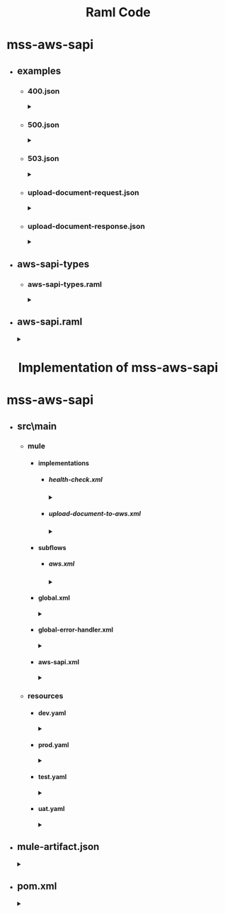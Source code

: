 # <p align="center">Raml Code</p>
# mss-aws-sapi 
- ## examples
  - ### 400.json
     <details>
      <summary></summary>
      
      ```json
      {
        "code": 400,
        "message": "Bad request",
        "description": "required key caseType not found",
        "dateTime": "2021-05-29T05:58:02Z",
        "transactionId": "44b32520-61ee-47b4-907d-fa15869f3c4d"
      }

  - ### 500.json
    <details>
    <summary></summary>
    
    ```json
    {
      "code": 500,
      "message": "Internal Server Error",
      "description": "The (upstream) service is temporarily not available",
      "dateTime": "2021-05-31T06:18:02Z",
      "transactionId": "48n32920-69ne-47b4-907d-fa15869f3c4d"
    }

  - ### 503.json
    <details>
    <summary></summary>
    
    ```json
    {
      "code": 503,
      "message": "Service unavailable",
      "description": "The (upstream) service is temporarily not available",
      "dateTime": "2021-05-31T06:18:02Z",
      "transactionId": "48n32920-69ne-47b4-907d-fa15869f3c4d"
    }

  - ### upload-document-request.json
    <details>
    <summary></summary>
    
    ```json
    {
      "bucketName": "uho-covid-docs",
      "folderPath": "identity",
      "fileName": "35653.png",
      "document": "iVBORw0KGgoAAAANSUhEUgAAAOIAAACRCAYAAADepmS4AAAAAXNSR0IArs4c6QAAAARnQU1BAACxjw"
    }

  - ### upload-document-response.json
    <details>
    <summary></summary>
    
    ```json
    {
      "code": 200,
      "message": "Success",
      "description": "Document uploaded successfully",
      "dateTime": "2021-07-29T05:58:02Z",
      "transactionId": "44b32520-61ee-47b4-907d-fa15869f3c4d"
    }

- ## aws-sapi-types
  - ### aws-sapi-types.raml
    <details>
    <summary></summary>
    
    ```raml
    #%RAML 1.0 Library
    usage: Tyoes for aws-sapi
    types:
      upload-document-request-type:
        type: object
        description: This type used to upload document request
        properties:
          bucketName: 
            type: string
            required: true
            example: "uho-covid-docs"
          folderPath: 
            type: string
            required: true
            example: "identity"
          fileName: 
            type: string
            required: true
            example: "35653.png"
          document: 
            type: string
            required: true
            example: "iVBORw0KGgoAAAANSUhEUgAAAOIAAACRCAYAAADepmS4AAAAAXNSR0IArs4c6QAAAARnQU1BAACxjw"
      upload-document-response-type:
        description: This type used to respond back the status of upload document request
        type: object
        properties:
          code:
            type: integer
            description: status code
            required: true 
          message:
            description: A human readable message that describes the status
            type: string
            required: true
          description:
            description: A human readable, comprehensive explanation of the status
            type: string
            required: false
          dateTime:
            description: The date-time stamp of the response
            type: datetime
            required: true
          transactionId:
            description: Internal identifier of the transaction
            type: string
            required: true

- ## aws-sapi.raml
  <details>
  <summary></summary>

  ```raml
  #%RAML 1.0
  title: aws-sapi
  version: v1
  baseUri: http://{environment}/covid/{version}/
  baseUriParameters:
    environment:
      description: DEV, TEST, UAT, PROD
      enum: ["uho-dev-aws-sapi.us-e2.cloudhub.io","uho-test-aws-sapi.us-e2.cloudhub.io", "uho-uat-aws-sapi.us-e2.cloudhub.io", "uho-prod-aws-sapi.us-e2.cloudhub.io"]
  traits:
    client-id-header: !include exchange_modules/d896f4a8-62ed-4bab-9db4-5db7ac45ebd4/client-id-required/1.0.0/client-id-required.raml
    transaction-header: !include exchange_modules/d896f4a8-62ed-4bab-9db4-5db7ac45ebd4/transaction-header/1.0.0/transaction-header.raml
    correlation-id-header: !include exchange_modules/d896f4a8-62ed-4bab-9db4-5db7ac45ebd4/correlation-id-header/1.0.0/correlation-id-header.raml
  uses:
    resource-types: exchange_modules/d896f4a8-62ed-4bab-9db4-5db7ac45ebd4/resource-types/1.0.0/resource-types.raml
    common-data-types: exchange_modules/d896f4a8-62ed-4bab-9db4-5db7ac45ebd4/common-data-types/1.0.0/common-data-types.raml
    aws-sapi-types: aws-sapi-types/aws-sapi-types.raml
  /document:
    post:
      description: To register covid case
      is: [client-id-header,correlation-id-header,transaction-header]
      body:
        application/json:
          type: aws-sapi-types.upload-document-request-type
          example: !include examples/upload-document-request.json
      responses:
        200:
          body:
            application/json:
              type: aws-sapi-types.upload-document-response-type
              example: !include examples/upload-document-response.json
        400:
          body:
            application/json:
              type: common-data-types.errorType
              example: !include examples/400.json
        503:
          body:
            application/json:
              type: common-data-types.errorType
              example: !include examples/503.json
        500:
          body:
            application/json:
              type: common-data-types.errorType
              example: !include examples/500.json
  /health-check:
    get:
    type:
      resource-types.all: 
        getResponseType: string


# <p align="center">Implementation of mss-aws-sapi</p>  
# mss-aws-sapi
- ## src\main
  - ### mule
    - #### implementations
      - ##### health-check.xml
        <details>
        <summary></summary>
        
        ```xml
        <mule xmlns:custom-logger="http://www.mulesoft.org/schema/mule/custom-logger" xmlns:ee="http://www.mulesoft.org/schema/mule/ee/core" xmlns="http://www.mulesoft.org/schema/mule/core" xmlns:doc="http://www.mulesoft.org/schema/mule/documentation" xmlns:xsi="http://www.w3.org/2001/XMLSchema-instance" xsi:schemaLocation="http://www.mulesoft.org/schema/mule/core http://www.mulesoft.org/schema/mule/core/current/mule.xsd http://www.mulesoft.org/schema/mule/ee/core http://www.mulesoft.org/schema/mule/ee/core/current/mule-ee.xsd http://www.mulesoft.org/schema/mule/custom-logger http://www.mulesoft.org/schema/mule/custom-logger/current/mule-custom-logger.xsd">
          <flow name="get:\health-check:aws-sapi-config">
            <ee:transform doc:name="Set Response" doc:id="3996a32d-7737-48b6-83fc-8e7ff8ac2071">
              <ee:message>
                <ee:set-payload>
                  <![CDATA[ %dw 2.0 output application/json --- { message: app.name ++ " is alive and kicking" } ]]>
                </ee:set-payload>
              </ee:message>
            </ee:transform>
          </flow>
        </mule>

      - ##### upload-document-to-aws.xml
        <details>
        <summary></summary>
        
        ```xml
        <mule xmlns:s3="http://www.mulesoft.org/schema/mule/s3" xmlns:ee="http://www.mulesoft.org/schema/mule/ee/core" xmlns="http://www.mulesoft.org/schema/mule/core" xmlns:doc="http://www.mulesoft.org/schema/mule/documentation" xmlns:xsi="http://www.w3.org/2001/XMLSchema-instance" xsi:schemaLocation="http://www.mulesoft.org/schema/mule/core http://www.mulesoft.org/schema/mule/core/current/mule.xsd http://www.mulesoft.org/schema/mule/ee/core http://www.mulesoft.org/schema/mule/ee/core/current/mule-ee.xsd http://www.mulesoft.org/schema/mule/s3 http://www.mulesoft.org/schema/mule/s3/current/mule-s3.xsd">
          <flow name="post:\document:application\json:aws-sapi-config">
            <set-variable value="#[attributes.headers.'x-correlation-id' default ""]" doc:name="Set correlationId" doc:id="44e7bbf0-6f2c-47a9-87f8-7496c6c0ddeb" variableName="correlationId"/>
            <logger level="INFO" doc:name="Start Log" doc:id="d952703c-6885-46e9-ae37-047669cda048" message="transactionID: #[vars.transactionId]], correlationID: #[vars.correlationID], message: &quot;Started upload document to amazon S3 flow&quot;"/>
            <ee:transform doc:name="Transform Base64 And Set inputPayload" doc:id="efc6cc34-5846-4c57-8a58-d77e9f7d0331">
              <ee:message>
                <ee:set-payload>
                  <![CDATA[ %dw 2.0 import fromBase64 from dw::core::Binaries output application/octet-stream --- fromBase64(payload.document) ]]>
                </ee:set-payload>
              </ee:message>
              <ee:variables>
                <ee:set-variable variableName="keyPath">
                  <![CDATA[ payload.folderPath as String ++ "/" ++ payload.fileName as String ]]>
                </ee:set-variable>
                <ee:set-variable variableName="bucketName">
                  <![CDATA[ payload.bucketName ]]>
                </ee:set-variable>
              </ee:variables>
            </ee:transform>
            <!-- <flow-ref doc:name="upload-s3-document" doc:id="df5557e0-72c5-47b9-bf90-eb1df5fa0ea3" name="upload-s3-document" /> -->
            <flow-ref doc:name="upload-s3-document" doc:id="a2916e28-994b-41c9-a22d-1ece73b77716" name="upload-s3-document"/>
            <ee:transform xmlns:ee="http://www.mulesoft.org/schema/mule/ee/core" xsi:schemaLocation="http://www.mulesoft.org/schema/mule/ee/core http://www.mulesoft.org/schema/mule/ee/core/current/mule-ee.xsd" doc:name="Set Response">
              <ee:message>
                <ee:set-payload>
                  <![CDATA[ %dw 2.0 output application/json --- { code: 200, message: &quot;Success&quot;, description: &quot;Document uploaded successfully&quot;, dateTime: now() as String { format: &quot;yyyy-MM-dd'T'HH:mm:ss'Z'&quot; }, transactionId: vars.transactionId } ]]>
                </ee:set-payload>
              </ee:message>
            </ee:transform>
            <logger level="INFO" doc:name="End Log" doc:id="d66e7d59-8ed0-495f-9eab-e560f946063b" message="transactionID: #[vars.transactionId]], correlationID: #[vars.correlationID], message: Completed upload document to amazon S3 flow, payload: #[payload]&quot;"/>
            <error-handler>
              <on-error-continue enableNotifications="true" logException="true" doc:name="On Error Continue" doc:id="f556e5da-49c6-466f-b921-2427e2a5ed47" type="ANY">
                <set-variable value="#[500]" doc:name="Set HTTP Status - 500" doc:id="eed15cb3-51cf-42a8-bf61-e824330d8c28" variableName="httpStatus"/>
                <set-variable value="Internal server error" doc:name="Set errorMessage" doc:id="af011973-3262-4b9e-bb6e-a9c0f642b20b" variableName="errorMessage"/>
                <set-variable value="#[error.description]" doc:name="Set errorDescription" doc:id="57c06d2b-3032-42f9-abce-54ce3b6192d8" variableName="errorDescription"/>
                <flow-ref doc:name="global-prepare-error-response-sub-flow" doc:id="a037d323-cb98-4d4a-9768-1f24cb936a6b" name="global-prepare-error-response-sub-flow"/>
              </on-error-continue>
            </error-handler>
          </flow>
        </mule>

    - #### subflows
      - ##### aws.xml
        <details>
        <summary></summary>
        
        ```xml
        <mule xmlns:s3="http://www.mulesoft.org/schema/mule/s3" xmlns="http://www.mulesoft.org/schema/mule/core" xmlns:doc="http://www.mulesoft.org/schema/mule/documentation" xmlns:xsi="http://www.w3.org/2001/XMLSchema-instance" xsi:schemaLocation="http://www.mulesoft.org/schema/mule/core http://www.mulesoft.org/schema/mule/core/current/mule.xsd http://www.mulesoft.org/schema/mule/s3 http://www.mulesoft.org/schema/mule/s3/current/mule-s3.xsd">
          <sub-flow name="upload-s3-document" doc:id="14b38c61-b1c6-40f2-8c06-47e371c0139d">
            <logger level="DEBUG" doc:name="Before Backend Call" doc:id="1fdbcdd7-e538-4ed4-b9dc-5d081f7df6ec" message="transactionID: #[vars.transactionId]], correlationID: #[vars.correlationID], message: &quot;Before document upload to S3&quot;, bucketName: #[vars.bucketName], keyPath: #[vars.keyPath]"/>
            <s3:create-object doc:name="Upload Document To Amazon S3" doc:id="ec42e25b-3133-4d86-9392-d3a18288d3b7" bucketName="#[vars.bucketName]" key="#[vars.keyPath]" config-ref="Amazon_S3_Configuration"/>
            <logger level="DEBUG" doc:name="After Backend Call" doc:id="b343a819-829c-43b8-8667-1a1ce5dadc08" message="transactionID: #[vars.transactionId]], correlationID: #[vars.correlationID], message: &quot;After document upload to S3&quot;, payload: #[payload]"/>
          </sub-flow>
        </mule>

    - #### global.xml
      <details>
      <summary></summary>
      
      ```xml
      <mule xmlns:api-gateway="http://www.mulesoft.org/schema/mule/api-gateway" xmlns:s3="http://www.mulesoft.org/schema/mule/s3" xmlns:db="http://www.mulesoft.org/schema/mule/db" xmlns:secure-properties="http://www.mulesoft.org/schema/mule/secure-properties" xmlns:apikit="http://www.mulesoft.org/schema/mule/mule-apikit" xmlns:http="http://www.mulesoft.org/schema/mule/http" xmlns="http://www.mulesoft.org/schema/mule/core" xmlns:doc="http://www.mulesoft.org/schema/mule/documentation" xmlns:xsi="http://www.w3.org/2001/XMLSchema-instance" xsi:schemaLocation=" http://www.mulesoft.org/schema/mule/mule-apikit http://www.mulesoft.org/schema/mule/mule-apikit/current/mule-apikit.xsd http://www.mulesoft.org/schema/mule/http http://www.mulesoft.org/schema/mule/http/current/mule-http.xsd http://www.mulesoft.org/schema/mule/core http://www.mulesoft.org/schema/mule/core/current/mule.xsd http://www.mulesoft.org/schema/mule/secure-properties http://www.mulesoft.org/schema/mule/secure-properties/current/mule-secure-properties.xsd http://www.mulesoft.org/schema/mule/db http://www.mulesoft.org/schema/mule/db/current/mule-db.xsd http://www.mulesoft.org/schema/mule/s3 http://www.mulesoft.org/schema/mule/s3/current/mule-s3.xsd http://www.mulesoft.org/schema/mule/api-gateway http://www.mulesoft.org/schema/mule/api-gateway/current/mule-api-gateway.xsd">
        <secure-properties:config name="Secure_Properties_Config" doc:name="Secure Properties Config" doc:id="aaa8e37c-89a0-48d0-bdf3-60132f8b13d4" file="${env}.yaml" key="${enc.key}"/>
        <apikit:config name="aws-sapi-config" api="aws-sapi.raml" outboundHeadersMapName="outboundHeaders" httpStatusVarName="httpStatus"/>
        <http:listener-config name="HTTP_Listener_config" doc:name="HTTP Listener config" doc:id="5fc4c544-f374-494e-94ec-4d08dee7cccd" basePath="covid">
          <http:listener-connection host="0.0.0.0" port="${http.port}"/>
        </http:listener-config>
        <s3:config name="Amazon_S3_Configuration" doc:name="Amazon S3 Configuration" doc:id="5d492931-c7c4-4e74-8c90-1f7d2009f928">
          <s3:basic-connection accessKey="${secure::amazon.access_key}" secretKey="${secure::amazon.secret_key}" region="${secure::amazon.region}"/>
        </s3:config>
        <!--  	<api-gateway:autodiscovery apiId="${instance.id}" ignoreBasePath="true" doc:name="API Autodiscovery" doc:id="a69de83e-523e-4ced-8833-a43c477ce658" flowRef="aws-sapi-main" />
          -->
      </mule>

    - #### global-error-handler.xml
      <details>
      <summary></summary>
  
      ```xml
      <mule xmlns:ee="http://www.mulesoft.org/schema/mule/ee/core" xmlns="http://www.mulesoft.org/schema/mule/core" xmlns:doc="http://www.mulesoft.org/schema/mule/documentation" xmlns:xsi="http://www.w3.org/2001/XMLSchema-instance" xsi:schemaLocation=" http://www.mulesoft.org/schema/mule/ee/core http://www.mulesoft.org/schema/mule/ee/core/current/mule-ee.xsd http://www.mulesoft.org/schema/mule/core http://www.mulesoft.org/schema/mule/core/current/mule.xsd">
          <error-handler name="global-error-handler" doc:id="77f85497-bc5a-4406-9826-4708e19ce808">
      <on-error-propagate type="APIKIT:BAD_REQUEST" enableNotifications="true" logException="true" doc:name="On Error Propagate" doc:id="ef3cf218-baa9-4253-9657-bc8168fb8815">
      <set-variable value="#[400]" doc:name="Set HTTP Status - 400" doc:id="5e7ccc4e-d9ea-4e3d-8442-c14ecb513309" variableName="httpStatus"/>
      <set-variable value="Bad request" doc:name="set Error Message" doc:id="3cdb7dd5-31bf-4c24-b910-101a9242ea20" variableName="errorMessage"/>
      <set-variable value="#[(((error.description default "" replace "[" with "") replace "]" with "") splitBy "\n")]" doc:name="Set Error Description" doc:id="e094d07d-c5fb-4083-8f00-6b1a40369929" variableName="errorDescription"/>
      <flow-ref doc:name="global-prepare-error-response-sub-flow" doc:id="eb11b457-b296-4d7e-9a27-6d2bdaca019a" name="global-prepare-error-response-sub-flow"/>
      </on-error-propagate>
      <on-error-propagate type="APIKIT:METHOD_NOT_ALLOWED" enableNotifications="true" logException="true" doc:name="On Error Propagate" doc:id="2dc25069-521b-4119-b9d9-8a2811417ff1">
      <set-variable value="#[405]" doc:name="Set HTTP Status - 405" doc:id="3a96b68f-77cf-4b1e-a185-d4384e1bf5b8" variableName="httpStatus"/>
      <set-variable value="Method Not Allowed" doc:name="Set Error Message" doc:id="b5b32a4e-135b-42b7-85fd-ef756edd3471" variableName="errorMessage"/>
      <set-variable value="The method specified in the request is not allowed for this resource" doc:name="Set Error Description" doc:id="294531c7-7f83-4fef-a1ae-520bd7f2b25b" variableName="errorDescription"/>
      <flow-ref doc:name="global-prepare-error-response-sub-flow" doc:id="7521a9ad-5006-43b3-acae-46284c39aac7" name="global-prepare-error-response-sub-flow"/>
      </on-error-propagate>
      <on-error-propagate type="APIKIT:NOT_ACCEPTABLE" enableNotifications="true" logException="true" doc:name="On Error Propagate" doc:id="df815d08-9957-4e68-b3ca-f864a5181115">
      <set-variable value="#[406]" doc:name="Set HTTP Status - 406" doc:id="08259cfe-fbf3-441e-951f-ab431c5f57b0" variableName="httpStatus"/>
      <set-variable value="Not Acceptable" doc:name="Set Error Message" doc:id="ca6b5800-1bfb-43d9-9ada-7d372d4aa0e7" variableName="errorMessage"/>
      <set-variable value="The resource identified by the request is not capable of generating response entities according to the request accept headers" doc:name="Set Error Description" doc:id="4e301aef-84af-4c43-923d-abc306306058" variableName="errorDescription"/>
      <flow-ref doc:name="global-prepare-error-response-sub-flow" doc:id="0a0586a1-749f-4b09-8ff1-ed299bbaeace" name="global-prepare-error-response-sub-flow"/>
      </on-error-propagate>
      <on-error-propagate type="APIKIT:NOT_FOUND" enableNotifications="true" logException="true" doc:name="On Error Propagate" doc:id="68d40e8d-5285-41e2-b299-01d614c1b656">
      <set-variable value="#[404]" doc:name="Set HTTP Status - 404" doc:id="de8bb9db-b4f8-4cd3-9f0a-348869331950" variableName="httpStatus"/>
      <set-variable value="Not found" doc:name="Set Error Message" doc:id="23037b6a-29f1-41d7-867f-58af686326e4" variableName="errorMessage"/>
      <set-variable value="The server has not found anything matching the Request-URI" doc:name="Set Error Description" doc:id="e6d889a0-2b53-455d-aadf-0ba15fb6bf91" variableName="errorDescription"/>
      <flow-ref doc:name="global-prepare-error-response-sub-flow" doc:id="4d71d4db-ea53-4c48-ad7f-4d6ce2981972" name="global-prepare-error-response-sub-flow"/>
      </on-error-propagate>
      <on-error-propagate type="APIKIT:UNSUPPORTED_MEDIA_TYPE" enableNotifications="true" logException="true" doc:name="On Error Propagate" doc:id="9119834d-7fc5-4d44-b804-abf5665dbb0a">
      <set-variable value="#[415]" doc:name="Set HTTP Status - 415" doc:id="3f2dec04-da5b-47ea-8edc-2de7b1208ea8" variableName="httpStatus"/>
      <set-variable value="Unsupported media type" doc:name="Set Error Message" doc:id="43f81baa-635d-4067-9393-1829f9c56bf3" variableName="errorMessage"/>
      <set-variable value="The server is refusing to service the request because the entity of the request is in a format not supported by the requested resource for the requested method" doc:name="Set Error Description" doc:id="b2b0ca06-735c-4931-957a-ad108931f613" variableName="errorDescription"/>
      <flow-ref doc:name="global-prepare-error-response-sub-flow" doc:id="c38521fa-7243-496c-81de-28a016e0fc89" name="global-prepare-error-response-sub-flow"/>
      </on-error-propagate>
      <!--  DB Related issues  -->
      <!--  HTTP Requster Related error handling  -->
      <on-error-propagate type="HTTP:BAD_REQUEST" enableNotifications="true" logException="true" doc:name="On Error Propagate" doc:id="20a62f4c-aac0-4cd8-8de9-aac3b46e2fe0">
      <set-variable value="#[400]" doc:name="Set HTTP Status - 400" doc:id="159ecece-2f3d-47cb-992c-219beb0c7ed0" variableName="httpStatus"/>
      <set-payload value="#[error.muleMessage.payload]" doc:name="Set Payload" doc:id="6af37201-6407-4091-9f88-2a3f52144c45"/>
      </on-error-propagate>
      <on-error-propagate type="HTTP:FORBIDDEN" enableNotifications="true" logException="true" doc:name="On Error Propagate" doc:id="8b572e2b-ce7f-4226-a4ad-60395e9dff12">
      <set-variable value="#[403]" doc:name="Set HTTP Status - 403" doc:id="b384641e-9dbc-4719-8ee7-203537d4555e" variableName="httpStatus"/>
      <set-variable value="Access to the upstream service is forbidden." doc:name="Set Error Message" doc:id="1d21f86b-1169-45c4-aa8f-8ef1933046f8" variableName="errorMessage"/>
      <flow-ref doc:name="global-prepare-error-response-sub-flow" doc:id="2f14711f-7193-4cf6-b352-dd8a3733673d" name="global-prepare-error-response-sub-flow"/>
      </on-error-propagate>
      <on-error-propagate type="HTTP:CLIENT_SECURITY" enableNotifications="true" logException="true" doc:name="On Error Propagate" doc:id="2bbaa7cc-1bcb-43d1-9abf-2f8779a6196e">
      <set-variable value="#[401]" doc:name="Set HTTP Status - 401" doc:id="1ba828a4-67e2-462c-98e0-c69d7298f442" variableName="httpStatus"/>
      <set-payload value="#[error.muleMessage.payload]" doc:name="Set Payload" doc:id="00b99b85-c3be-4ca9-9b1c-8387418d7378"/>
      </on-error-propagate>
      <on-error-propagate type="HTTP:CONNECTIVITY" enableNotifications="true" logException="true" doc:name="On Error Propagate" doc:id="a632b2ae-b8bb-4711-8c24-cb94a4b02091">
      <set-variable value="#[503]" doc:name="Set HTTP Status - 503" doc:id="589d97c5-1dfb-46af-9207-9632e1e1f5ff" variableName="httpStatus"/>
      <set-variable value="Service unavailable" doc:name="Set Error Message" doc:id="bf79f24a-fdb4-4418-b0aa-e1cfe01323ee" variableName="errorMessage"/>
      <set-variable value="The (upstream) service is temporarily not available " doc:name="Set errorDescription" doc:id="012bd74a-78be-4d0f-938a-88d50d665992" variableName="errorDescription"/>
      <flow-ref doc:name="global-prepare-error-response-sub-flow" doc:id="f498eea1-ea09-46cc-80c5-7e05119d8009" name="global-prepare-error-response-sub-flow"/>
      </on-error-propagate>
      <on-error-propagate type="HTTP:INTERNAL_SERVER_ERROR" enableNotifications="true" logException="true" doc:name="On Error Propagate" doc:id="c83785d4-8d95-491b-b425-88c8777302c6">
      <set-variable value="#[500]" doc:name="Set HTTP Status - 500" doc:id="9fecab5c-7e63-40e4-8f22-d2e2634e792c" variableName="httpStatus"/>
      <logger level="INFO" doc:name="Logger" doc:id="5752a3ec-4c46-457c-a370-80e02450a7fc" message="kom ik hier"/>
      <set-variable value="Upstream service unable to fulfil request." doc:name="Set Error Message" doc:id="bf22ebec-a5f5-4e3a-bbb4-0355d46eb81d" variableName="errorMessage"/>
      <flow-ref doc:name="global-prepare-error-response-sub-flow" doc:id="08db75d1-ed88-440c-a2f1-034d89841a68" name="global-prepare-error-response-sub-flow"/>
      </on-error-propagate>
      <on-error-propagate type="HTTP:METHOD_NOT_ALLOWED" enableNotifications="true" logException="true" doc:name="On Error Propagate" doc:id="65a70755-86ca-4592-a08b-a0dbd4c6cb27">
      <set-variable value="#[405]" doc:name="Set HTTP Status - 405" doc:id="5c03da34-0cb6-4f38-941c-f38d90781810" variableName="httpStatus"/>
      <set-variable value="The method specified in the request is not allowed for this resource" doc:name="Set Error Message" doc:id="c16676d6-bc56-46ad-b07e-19241b7e39fb" variableName="errorMessage"/>
      <flow-ref doc:name="global-prepare-error-response-sub-flow" doc:id="1d8a2975-abf8-4f38-bd1f-c95d96f052db" name="global-prepare-error-response-sub-flow"/>
      </on-error-propagate>
      <on-error-propagate type="HTTP:NOT_ACCEPTABLE" enableNotifications="true" logException="true" doc:name="On Error Propagate" doc:id="b030e0c2-eb46-4971-b3d2-85d5aedac2a0">
      <set-variable value="#[406]" doc:name="Set HTTP Status - 406" doc:id="ff0bb5b4-d8a1-43cb-b164-c675c760104f" variableName="httpStatus"/>
      <flow-ref doc:name="global-prepare-error-response-sub-flow" doc:id="7cbb4604-1521-455b-8ce3-a1157a8f1605" name="global-prepare-error-response-sub-flow"/>
      </on-error-propagate>
      <on-error-propagate type="HTTP:NOT_FOUND" enableNotifications="true" logException="true" doc:name="On Error Propagate" doc:id="b05536b9-a15e-4767-ad72-987f50d81abc">
      <set-variable value="#[404]" doc:name="Set HTTP Status - 404" doc:id="8ee6696e-2d18-49e7-a9b1-0f0c784c7a6e" variableName="httpStatus"/>
      <set-variable value="The server has not found anything matching the Request-URI" doc:name="Set Error Message" doc:id="2fcbf13c-8c96-42a7-8068-e94e7b1681c4" variableName="errorMessage"/>
      <flow-ref doc:name="global-prepare-error-response-sub-flow" doc:id="f5396841-e8fa-4012-b3da-33c6cd9b0786" name="global-prepare-error-response-sub-flow"/>
      </on-error-propagate>
      <on-error-propagate type="HTTP:PARSING" enableNotifications="true" logException="true" doc:name="On Error Propagate" doc:id="f44feae6-4ac5-40fd-b8a7-bf716cdaeb74">
      <set-variable value="#[400]" doc:name="Set HTTP Status - 400" doc:id="d1b01c4c-9d76-4ffe-bd5a-af864a9f4237" variableName="httpStatus"/>
      <flow-ref doc:name="global-prepare-error-response-sub-flow" doc:id="c8fbbb9f-882d-476d-bf53-ab4489b89db0" name="global-prepare-error-response-sub-flow"/>
      </on-error-propagate>
      <on-error-propagate type="HTTP:RETRY_EXHAUSTED" enableNotifications="true" logException="true" doc:name="On Error Propagate" doc:id="f0735fb8-5577-4fe1-9f9c-e83f8e3d3f5a">
      <set-variable value="#[503]" doc:name="Set HTTP Status - 503" doc:id="2c51c6c9-73d0-4298-a1c6-a7e27d1b09c2" variableName="httpStatus"/>
      <flow-ref doc:name="global-prepare-error-response-sub-flow" doc:id="fd95ae29-be93-4222-bd7f-e5cff9fac8fb" name="global-prepare-error-response-sub-flow"/>
      </on-error-propagate>
      <on-error-propagate type="HTTP:SECURITY" enableNotifications="true" logException="true" doc:name="On Error Propagate" doc:id="c4485094-070c-49b1-a397-703931d3dadf">
      <set-variable value="#[401]" doc:name="Set HTTP Status - 401" doc:id="e24240a4-34ba-4b5f-abcf-732b699a4285" variableName="httpStatus"/>
      <flow-ref doc:name="global-prepare-error-response-sub-flow" doc:id="5dddc4f4-7833-404e-9ee0-b83fd060bec3" name="global-prepare-error-response-sub-flow"/>
      </on-error-propagate>
      <on-error-propagate type="HTTP:TIMEOUT" enableNotifications="true" logException="true" doc:name="On Error Propagate" doc:id="8a1b7d8c-4662-4f9e-ae2b-d525f031add9">
      <set-variable value="#[504]" doc:name="Set HTTP Status - 504" doc:id="d6f738ed-09a0-49a7-9b0a-4c45b49fe06f" variableName="httpStatus"/>
      <flow-ref doc:name="global-prepare-error-response-sub-flow" doc:id="cc3b61ea-be8a-4a1d-92db-44beb4aa0ff4" name="global-prepare-error-response-sub-flow"/>
      </on-error-propagate>
      <on-error-propagate type="HTTP:TOO_MANY_REQUESTS" enableNotifications="true" logException="true" doc:name="On Error Propagate" doc:id="a8362c81-5d52-443d-a3ec-e4dbef726846">
      <set-variable value="#[429]" doc:name="Set HTTP Status - 429" doc:id="bee953a0-cc4b-466b-b46e-eea1cd69126c" variableName="httpStatus"/>
      <flow-ref doc:name="global-prepare-error-response-sub-flow" doc:id="c75dc3f0-a6ef-406f-aa48-4d91da77d65b" name="global-prepare-error-response-sub-flow"/>
      </on-error-propagate>
      <on-error-propagate type="HTTP:UNAUTHORIZED" enableNotifications="true" logException="true" doc:name="On Error Propagate" doc:id="32ac5482-5658-4cc5-90e0-12a6d0f8b538">
      <set-variable value="#[403]" doc:name="Set HTTP Status - 403" doc:id="a02ffebb-f103-4cf4-af38-576802d6b9e5" variableName="httpStatus"/>
      <flow-ref doc:name="global-prepare-error-response-sub-flow" doc:id="032dff29-e97d-4dc9-98ef-84ce3731c26f" name="global-prepare-error-response-sub-flow"/>
      </on-error-propagate>
      <on-error-propagate type="HTTP:UNSUPPORTED_MEDIA_TYPE" enableNotifications="true" logException="true" doc:name="On Error Propagate" doc:id="15e7ac10-fc0c-4fb4-ac51-e2313818ad99">
      <set-variable value="#[415]" doc:name="Set HTTP Status - 415" doc:id="f55e7c18-10d4-49dd-8604-3d4d7a795e6a" variableName="httpStatus"/>
      <flow-ref doc:name="global-prepare-error-response-sub-flow" doc:id="c429e1e0-1393-45f3-8d72-231623ee4d2b" name="global-prepare-error-response-sub-flow"/>
      </on-error-propagate>
      <!--  Streaming related exception  -->
      <on-error-propagate type="STREAM_MAXIMUM_SIZE_EXCEEDED" enableNotifications="true" logException="true" doc:name="On Error Continue" doc:id="3f3b0277-d20d-47d5-8d6f-a09f3967dd07">
      <set-variable value="#[500]" doc:name="Set HTTP Status - 500" doc:id="e1c47fbf-35b9-4caf-86f6-197385ad9afa" variableName="httpStatus"/>
      <flow-ref doc:name="global-prepare-error-response-sub-flow" doc:id="a34d2aef-93d8-4b72-9be9-5497b4c27092" name="global-prepare-error-response-sub-flow"/>
      </on-error-propagate>
      <!--  Generic CONNECTIVITY Related Exception handling start. Order matters  -->
      <on-error-propagate type="RETRY_EXHAUSTED" enableNotifications="true" logException="true" doc:name="On Error Continue" doc:id="8d8dd45e-bbec-41fe-9c74-34d0d6dc2f46">
      <set-variable value="#[503]" doc:name="Set HTTP Status - 503" doc:id="9ae9d4fa-5b33-4666-ae12-87a26da06078" variableName="httpStatus"/>
      <flow-ref doc:name="global-prepare-error-response-sub-flow" doc:id="58373f24-9a39-47dc-82b4-61420b55ccab" name="global-prepare-error-response-sub-flow"/>
      </on-error-propagate>
      <on-error-propagate type="REDELIVERY_EXHAUSTED" enableNotifications="true" logException="true" doc:name="On Error Continue" doc:id="4e592ce9-5b77-4bab-bd59-f72201eff9be">
      <set-variable value="#[503]" doc:name="Set HTTP Status - 503" doc:id="72723718-14f6-4c0c-bf9e-b78d8f309dbc" variableName="httpStatus"/>
      <flow-ref doc:name="global-prepare-error-response-sub-flow" doc:id="24e4b4aa-0707-4d07-a1ce-da2b34cb650b" name="global-prepare-error-response-sub-flow"/>
      </on-error-propagate>
      <on-error-propagate type="CONNECTIVITY" enableNotifications="true" logException="true" doc:name="On Error Continue" doc:id="69011dd7-61df-400d-bea9-996c16b7b13f">
      <set-variable value="#[503]" doc:name="Set HTTP Status - 503" doc:id="b1fb71c1-2b82-4895-99a6-345aa296b438" variableName="httpStatus"/>
      <set-variable value="Service unavailable" doc:name="Set vErrorMessage" doc:id="cb0edef4-22c1-4a67-870d-4f5adbf4c8f7" variableName="errorMessage"/>
      <set-variable value="The (upstream) service is temporarily not available " doc:name="Set vErrorDescription" doc:id="4f40f822-fb59-4fb8-992c-d301b60a7c69" variableName="errorDescription"/>
      <flow-ref doc:name="global-prepare-error-response-sub-flow" doc:id="b8881611-b3d8-4c70-b1d0-a1a00a34fd83" name="global-prepare-error-response-sub-flow"/>
      </on-error-propagate>
      <on-error-propagate type="TIMEOUT" enableNotifications="true" logException="true" doc:name="On Error Continue" doc:id="7be38373-eadd-4402-b75f-35995651f5a1">
      <set-variable value="#[504]" doc:name="Set HTTP Status - 504" doc:id="2743ef34-7a1b-4b6e-8903-0debf1b7e1d0" variableName="httpStatus"/>
      <flow-ref doc:name="global-prepare-error-response-sub-flow" doc:id="eef8760e-b921-4bc2-92c3-d904b4b9a9ad" name="global-prepare-error-response-sub-flow"/>
      </on-error-propagate>
      <!--  Generic CONNECTIVITY Exception handling end  -->
      <on-error-propagate type="TRANSFORMATION" enableNotifications="true" logException="true" doc:name="On Error Continue" doc:id="e41f63e9-acb9-4809-ae14-8c9877445c20">
      <set-variable value="#[400]" doc:name="Set HTTP Status - 400" doc:id="5ee07bcf-f33a-4854-9933-7b7a6a2d2679" variableName="httpStatus"/>
      <flow-ref doc:name="global-prepare-error-response-sub-flow" doc:id="293d3eda-9058-4ec3-bc10-e815fabd7908" name="global-prepare-error-response-sub-flow"/>
      </on-error-propagate>
      <on-error-propagate type="EXPRESSION" enableNotifications="true" logException="true" doc:name="On Error Continue" doc:id="ca605652-be5e-4e23-93d6-db210d805390">
      <set-variable value="#[500]" doc:name="Set HTTP Status - 500" doc:id="b8507ebb-1cde-4d56-be4e-f73a422ffe20" variableName="httpStatus"/>
      <flow-ref doc:name="global-prepare-error-response-sub-flow" doc:id="7772693a-7da6-4109-b0e2-aa4ae0b762eb" name="global-prepare-error-response-sub-flow"/>
      </on-error-propagate>
      <on-error-propagate type="ROUTING" enableNotifications="true" logException="true" doc:name="On Error Continue" doc:id="4fd8be22-522c-4f68-bcef-306f6435d2f0">
      <set-variable value="#[400]" doc:name="Set HTTP Status - 400" doc:id="efcd5c89-bc45-452b-ae9e-33429f5ef55a" variableName="httpStatus"/>
      <flow-ref doc:name="global-prepare-error-response-sub-flow" doc:id="61d1c95f-d953-40e2-9654-9c556b97ecb7" name="global-prepare-error-response-sub-flow"/>
      </on-error-propagate>
      <on-error-propagate type="SECURITY" enableNotifications="true" logException="true" doc:name="On Error Continue" doc:id="56b5b92e-8891-47dd-9c9d-57046d480c21">
      <set-variable value="#[401]" doc:name="Set HTTP Status - 401" doc:id="f7bc0ea4-c502-4df1-af51-3e6e9ec7fb3a" variableName="httpStatus"/>
      <flow-ref doc:name="global-prepare-error-response-sub-flow" doc:id="e0129274-370a-4515-81df-b99c3f7116f1" name="global-prepare-error-response-sub-flow"/>
      </on-error-propagate>
      <!--  If none of the above matches then handle a the exception using generic handler  -->
      <on-error-propagate type="ANY" enableNotifications="true" logException="true" doc:name="On Error Continue" doc:id="4aa15648-61ab-4f57-84e7-2a917c1c0155">
      <set-variable value="#[500]" doc:name="Set HTTP Status - 500" variableName="httpStatus"/>
      <set-variable value="Internal server error" doc:name="Set Error Message" doc:id="c787b78c-3afd-4e4d-8ae2-41e8127843b4" variableName="errorMessage"/>
      <set-variable value="The server encountered an unexpected condition which prevented it from fulfilling the request" doc:name="errorDescription" doc:id="a371c0b5-912b-4461-af7c-d20f531c447d" variableName="errorDescription"/>
      <flow-ref doc:name="global-prepare-error-response-sub-flow" doc:id="e155d644-3845-4c66-9b34-a73023916fec" name="global-prepare-error-response-sub-flow"/>
      </on-error-propagate>
      </error-handler>
      <sub-flow name="global-prepare-error-response-sub-flow" doc:id="4d88dcc6-e89d-4c57-88b3-b5d46d7f3500">
      <ee:transform doc:name="Init Variables" doc:id="1094c585-818e-4238-972b-5e6d72d3cb60">
      <ee:message> </ee:message>
      <ee:variables>
      <ee:set-variable variableName="errorRaised">
      <![CDATA[ %dw 2.0 output application/java --- true ]]>
      </ee:set-variable>
      <ee:set-variable variableName="errorDescription">
      <![CDATA[ %dw 2.0 output application/java --- if(vars.errorDescription?) vars.errorDescription else error.exception.detailMessage ]]>
      </ee:set-variable>
      <ee:set-variable variableName="logCategory">
      <![CDATA[ %dw 2.0 output application/java --- 'Exception' ]]>
      </ee:set-variable>
      <ee:set-variable variableName="logLevel">
      <![CDATA[ %dw 2.0 output application/java --- 'ERROR' ]]>
      </ee:set-variable>
      </ee:variables>
      </ee:transform>
      <ee:transform doc:name="Error Response" doc:id="1e9b9ba3-0d9f-42aa-b0e4-fe1e5a0351c1">
      <ee:message>
      <ee:set-payload>
      <![CDATA[ %dw 2.0 output application/json encoding="UTF-8", skipNullOn="everywhere" var errors = (((error.description default "" replace "Error validating JSON. Error: - " with "") replace "- " with "") splitBy "\n") --- { code : vars.httpStatus, message : if(vars.errorMessage != null) vars.errorMessage else (error.errorType.identifier), description: if(vars.errorDescription != null) vars.errorDescription else error.description, dateTime : now() as String { format: "yyyy-MM-dd'T'HH:mm:ss'Z'" }, transactionId : vars.transactionId } ]]>
      </ee:set-payload>
      </ee:message>
      </ee:transform>
      <logger level="INFO" doc:name="Error Log" doc:id="ee9dae01-a2f0-4fd1-a01a-8f3c4fec5a4a" message="Transaction [#[vars.transactionId]] - Error Code [#[vars.httpStatus]] - Error Message [#[error.errorType.identifier default '']] - Error Description [#[error.description default '']]"/>
      </sub-flow>
      </mule>

    - #### aws-sapi.xml
      <details>
      <summary></summary>
        
      ```xml
      <mule xmlns:tracking="http://www.mulesoft.org/schema/mule/ee/tracking" xmlns:doc="http://www.mulesoft.org/schema/mule/documentation" xmlns="http://www.mulesoft.org/schema/mule/core" xmlns:apikit="http://www.mulesoft.org/schema/mule/mule-apikit" xmlns:http="http://www.mulesoft.org/schema/mule/http" xmlns:xsi="http://www.w3.org/2001/XMLSchema-instance" xsi:schemaLocation="http://www.mulesoft.org/schema/mule/core http://www.mulesoft.org/schema/mule/core/current/mule.xsd http://www.mulesoft.org/schema/mule/http http://www.mulesoft.org/schema/mule/http/current/mule-http.xsd http://www.mulesoft.org/schema/mule/mule-apikit http://www.mulesoft.org/schema/mule/mule-apikit/current/mule-apikit.xsd http://www.mulesoft.org/schema/mule/ee/tracking http://www.mulesoft.org/schema/mule/ee/tracking/current/mule-tracking-ee.xsd">
          <flow name="aws-sapi-main">
              <http:listener path="/v1/*" config-ref="HTTP_Listener_config">
                  <http:response statusCode="#[vars.httpStatus default 200]">
                      <http:headers>
                          <![CDATA[ #[vars.outboundHeaders default {}] ]]>
                      </http:headers>
                  </http:response>
                  <http:error-response statusCode="#[vars.httpStatus default 500]">
                      <http:body>
                          <![CDATA[ #[payload] ]]>
                      </http:body>
                      <http:headers>
                          <![CDATA[ #[vars.outboundHeaders default {}] ]]>
                      </http:headers>
                  </http:error-response>
              </http:listener>
              <set-variable value="#[attributes.headers.'x-transaction-id' default uuid()]" doc:name="Set transactionId" doc:id="c4485bd8-89d4-46f4-a99e-559e712334dc" variableName="transactionId"/>
              <apikit:router config-ref="aws-sapi-config"/>
              <error-handler ref="global-error-handler"/>
          </flow>
          <flow name="aws-sapi-console">
              <http:listener path="/console/*" config-ref="HTTP_Listener_config">
                  <http:response statusCode="#[vars.httpStatus default 200]">
                      <http:headers>
                          <![CDATA[ #[vars.outboundHeaders default {}] ]]>
                      </http:headers>
                  </http:response>
                  <http:error-response statusCode="#[vars.httpStatus default 500]">
                      <http:body>
                          <![CDATA[ #[payload] ]]>
                      </http:body>
                      <http:headers>
                          <![CDATA[ #[vars.outboundHeaders default {}] ]]>
                      </http:headers>
                  </http:error-response>
              </http:listener>
              <apikit:console config-ref="aws-sapi-config"/>
              <error-handler>
                  <on-error-propagate type="APIKIT:NOT_FOUND">
                      <ee:transform xmlns:ee="http://www.mulesoft.org/schema/mule/ee/core" xsi:schemaLocation="http://www.mulesoft.org/schema/mule/ee/core http://www.mulesoft.org/schema/mule/ee/core/current/mule-ee.xsd">
                          <ee:message>
                              <ee:set-payload>
                                  <![CDATA[ %dw 2.0 output application/json --- {message: "Resource not found"} ]]>
                              </ee:set-payload>
                          </ee:message>
                          <ee:variables>
                              <ee:set-variable variableName="httpStatus">404</ee:set-variable>
                          </ee:variables>
                      </ee:transform>
                  </on-error-propagate>
              </error-handler>
          </flow>
      </mule>

  - ### resources
    - #### dev.yaml
      <details>
      <summary></summary>
        
      ```yaml
      http:
        port: "8081"
        
      amazon:
        access_key: "![1tEzW95n06UcBa9iC6tA5v79PJfFGfSlVxYj1enF8JA=]"
        secret_key: "![RWxlryu7/0pQxtecd3R121KitzxXty7qxNMwW4Oc+dUh9r0ZusPORojP3+q1Otml]"
        region: "ap-south-1"

    - #### prod.yaml
      <details>
      <summary></summary>
        
      ```yaml
      http:
        port: "8091"

    - #### test.yaml
      <details>
      <summary></summary>
        
      ```yaml
      http:
        port: "8091"
    - #### uat.yaml
      <details>
      <summary></summary>
        
      ```yaml
      http:
        port: "8091"
- ## mule-artifact.json
  <details>
  <summary></summary>
    
  ```json
  {
    "minMuleVersion": "4.3.0",
    "secureProperties": ["enc.key", "anypoint.platform.client_id", "anypoint.platform.client_secret"]
  }

- ## pom.xml
  <details>
  <summary></summary>
  
  ```xml
  <project xmlns="http://maven.apache.org/POM/4.0.0" xmlns:xsi="http://www.w3.org/2001/XMLSchema-instance" xsi:schemaLocation="http://maven.apache.org/POM/4.0.0 https://maven.apache.org/xsd/maven-4.0.0.xsd">
    <modelVersion>4.0.0</modelVersion>
    <groupId>com.uho</groupId>
    <artifactId>aws-sapi</artifactId>
    <version>1.0.0</version>
    <packaging>mule-application</packaging>
    <name>aws-sapi</name>
    <description>aws sapi</description>
    <properties>
      <project.build.sourceEncoding>UTF-8</project.build.sourceEncoding>
      <project.reporting.outputEncoding>UTF-8</project.reporting.outputEncoding>
      <app.runtime>4.3.0-20210622</app.runtime>
      <mule.maven.plugin.version>3.5.1</mule.maven.plugin.version>
    </properties>
    <build>
      <plugins>
        <plugin>
          <groupId>org.apache.maven.plugins</groupId>
          <artifactId>maven-clean-plugin</artifactId>
          <version>3.0.0</version>
        </plugin>
        <plugin>
          <groupId>org.mule.tools.maven</groupId>
          <artifactId>mule-maven-plugin</artifactId>
          <version>${mule.maven.plugin.version}</version>
          <extensions>true</extensions>
          <configuration>
            <classifier>mule-application</classifier>
          </configuration>
        </plugin>
      </plugins>
    </build>
    <dependencies>
      <dependency>
        <groupId>org.mule.connectors</groupId>
        <artifactId>mule-http-connector</artifactId>
        <version>1.5.24</version>
        <classifier>mule-plugin</classifier>
      </dependency>
      <dependency>
        <groupId>org.mule.connectors</groupId>
        <artifactId>mule-sockets-connector</artifactId>
        <version>1.2.1</version>
        <classifier>mule-plugin</classifier>
      </dependency>
      <dependency>
        <groupId>com.mulesoft.modules</groupId>
        <artifactId>mule-secure-configuration-property-module</artifactId>
        <version>1.2.3</version>
        <classifier>mule-plugin</classifier>
      </dependency>
      <dependency>
        <groupId>org.mule.modules</groupId>
        <artifactId>mule-apikit-module</artifactId>
        <version>1.5.1</version>
        <classifier>mule-plugin</classifier>
      </dependency>
      <dependency>
        <groupId>com.mulesoft.connectors</groupId>
        <artifactId>mule-amazon-s3-connector</artifactId>
        <version>5.7.0</version>
        <classifier>mule-plugin</classifier>
      </dependency>
    </dependencies>
    <repositories>
      <repository>
        <id>anypoint-exchange-v2</id>
        <name>Anypoint Exchange</name>
        <url>https://maven.anypoint.mulesoft.com/api/v2/maven</url>
        <layout>default</layout>
      </repository>
      <repository>
        <id>mulesoft-releases</id>
        <name>MuleSoft Releases Repository</name>
        <url>https://repository.mulesoft.org/releases/</url>
        <layout>default</layout>
      </repository>
    </repositories>
    <pluginRepositories>
      <pluginRepository>
        <id>mulesoft-releases</id>
        <name>MuleSoft Releases Repository</name>
        <layout>default</layout>
        <url>https://repository.mulesoft.org/releases/</url>
        <snapshots>
          <enabled>false</enabled>
        </snapshots>
      </pluginRepository>
    </pluginRepositories>
  </project>
  
